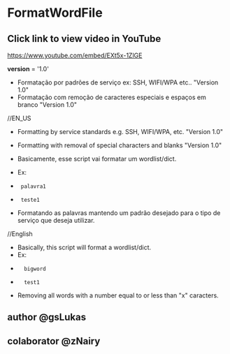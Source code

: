 # FormatWordFile

## Click link to view video in YouTube <br/>

https://www.youtube.com/embed/EXt5x-1ZlGE
       
       
__version__ = '1.0'

+ Formatação por padrões de serviço ex: SSH, WIFI/WPA etc.. "Version 1.0"
+ Formatação com remoção de caracteres especiais e espaços em branco "Version 1.0"

//EN_US

+ Formatting by service standards e.g. SSH, WIFI/WPA, etc. "Version 1.0"
+ Formatting with removal of special characters and blanks "Version 1.0"


+ Basicamente, esse script vai formatar um wordlist/dict.
+ Ex:
+      palavra1
+      teste1


+ Formatando as palavras mantendo um padrão desejado para o tipo de serviço que deseja utilizar.

//English

+ Basically, this script will format a wordlist/dict. 
+ Ex: 
+       bigword
+       test1
       
+ Removing all words with a number equal to or less than "x" caracters.


## author @gsLukas 
## colaborator @zNairy
